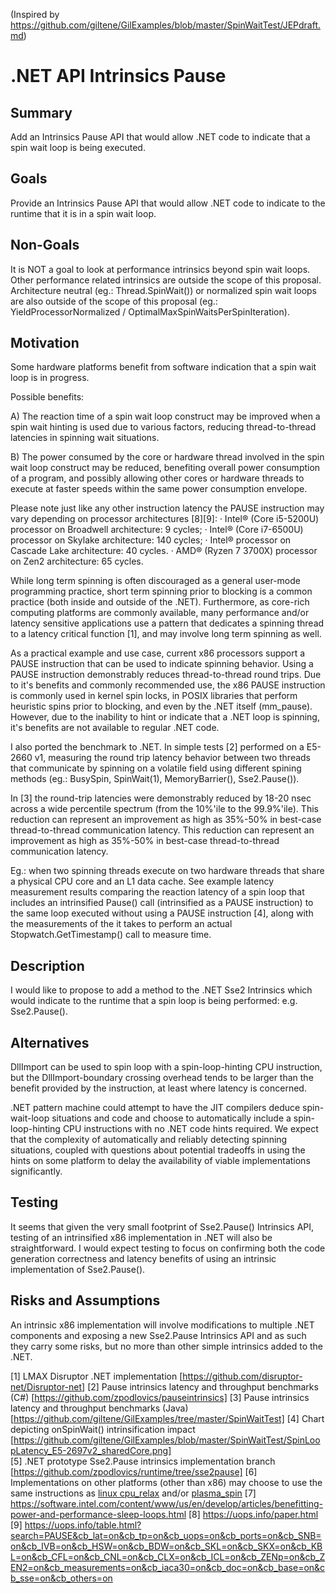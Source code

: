 (Inspired by https://github.com/giltene/GilExamples/blob/master/SpinWaitTest/JEPdraft.md)

# .NET API Intrinsics Pause

## Summary

Add an Intrinsics Pause API that would allow .NET code to indicate that a spin wait loop is being 
executed.

## Goals

Provide an Intrinsics Pause API that would allow .NET code to indicate to the runtime that it is 
in a spin wait loop.

## Non-Goals

It is NOT a goal to look at performance intrinsics beyond spin wait loops. Other performance 
related intrinsics are outside the scope of this proposal. Architecture neutral (eg.: 
Thread.SpinWait()) or normalized spin wait loops are also outside of the scope of this 
proposal (eg.: YieldProcessorNormalized / OptimalMaxSpinWaitsPerSpinIteration).

## Motivation

Some hardware platforms benefit from software indication that a spin wait loop is in progress.

Possible benefits:

A) The reaction time of a spin wait loop construct may be improved when a spin wait hinting
is used due to various factors, reducing thread-to-thread latencies in spinning wait situations.

B) The power consumed by the core or hardware thread involved in the spin wait loop construct
may be reduced, benefiting overall power consumption of a program, and possibly allowing other
cores or hardware threads to execute at faster speeds within the same power consumption envelope. 

Please note just like any other instruction latency the PAUSE instruction may vary depending 
on processor architectures [8][9]:
· Intel® (Core i5-5200U) processor on Broadwell architecture: 9 cycles;
· Intel® (Core i7-6500U) processor on Skylake architecture: 140 cycles;
· Intel® processor on Cascade Lake architecture: 40 cycles.
· AMD® (Ryzen 7 3700X) processor on Zen2 architecture: 65 cycles.

While long term spinning is often discouraged as a general user-mode programming practice,
short term spinning prior to blocking is a common practice (both inside and outside of the .NET).
Furthermore, as core-rich computing platforms are commonly available, many performance and/or
latency sensitive applications use a pattern that dedicates a spinning thread to a latency
critical function [1], and may involve long term spinning as well.  

As a practical example and use case, current x86 processors support a PAUSE instruction that
can be used to indicate spinning behavior. Using a PAUSE instruction demonstrably reduces
thread-to-thread round trips. Due to it's benefits and commonly recommended use, the x86 PAUSE
instruction is commonly used in kernel spin locks, in POSIX libraries that perform heuristic
spins prior to blocking, and even by the .NET itself (mm_pause). However, due to the inability 
to hint or indicate that a .NET loop is spinning, it's benefits are not available to regular 
.NET code.

I also ported the benchmark to .NET. In simple tests [2] performed on a E5-2660 v1, measuring 
the round trip latency behavior between two threads that communicate by spinning on a volatile 
field using different spining methods (eg.: BusySpin, SpinWait(1), MemoryBarrier(), Sse2.Pause()).

In [3] the round-trip latencies were demonstrably reduced by 18-20 nsec across a wide percentile 
spectrum (from the 10%'ile to the 99.9%'ile). This reduction can represent an improvement as 
high as 35%-50% in best-case thread-to-thread communication latency. This reduction can represent
an improvement as high as 35%-50% in best-case thread-to-thread communication latency.

Eg.: when two spinning threads execute on two hardware threads that share a physical CPU
core and an L1 data cache. See example latency measurement results comparing the reaction
latency of a spin loop that includes an intrinsified Pause() call (intrinsified as
a PAUSE instruction) to the same loop executed without using a PAUSE instruction [4], along
with the measurements of the it takes to perform an actual Stopwatch.GetTimestamp() call to
measure time.

## Description

I would like to propose to add a method to the .NET Sse2 Intrinsics which would indicate 
to the runtime that a spin loop is being performed: e.g. Sse2.Pause().

## Alternatives

DllImport can be used to spin loop with a spin-loop-hinting CPU instruction, but the
DllImport-boundary crossing overhead tends to be larger than the benefit provided by
the instruction, at least where latency is concerned. 

.NET pattern machine could attempt to have the JIT compilers deduce spin-wait-loop 
situations and code and choose to automatically include a spin-loop-hinting CPU 
instructions with no .NET code hints required. We expect that the complexity of 
automatically and reliably detecting spinning situations, coupled with questions 
about potential tradeoffs in using the hints on some platform to delay the availability 
of viable implementations significantly.

## Testing

It seems that given the very small footprint of Sse2.Pause() Intrinsics API, testing 
of an intrinsified x86 implementation in .NET will also be straightforward. I would 
expect testing to focus on confirming both the code generation correctness and latency
benefits of using an intrinsic implementation of Sse2.Pause().

## Risks and Assumptions

An intrinsic x86 implementation will involve modifications to multiple .NET components and
exposing a new Sse2.Pause Intrinsics API and as such they carry some risks, but no more 
than other simple intrinsics added to the .NET.

[1] LMAX Disruptor .NET implementation [https://github.com/disruptor-net/Disruptor-net]
[2] Pause intrinsics latency and throughput benchmarks (C#) [https://github.com/zpodlovics/pauseintrinsics]
[3] Pause intrinsics latency and throughput benchmarks (Java) [https://github.com/giltene/GilExamples/tree/master/SpinWaitTest]
[4] Chart depicting onSpinWait() intrinsification impact [https://github.com/giltene/GilExamples/blob/master/SpinWaitTest/SpinLoopLatency_E5-2697v2_sharedCore.png]    
[5] .NET prototype Sse2.Pause intrinsics implementation branch [https://github.com/zpodlovics/runtime/tree/sse2pause]
[6] Implementations on other platforms (other than x86) may choose to use the same instructions as [linux cpu_relax](https://git.kernel.org/pub/scm/linux/kernel/git/stable/linux.git/tree/arch/x86/um/asm/processor.h?h=v5.10.23#n30) and/or [plasma_spin](https://github.com/gstrauss/plasma/blob/master/plasma_spin.h)
[7] https://software.intel.com/content/www/us/en/develop/articles/benefitting-power-and-performance-sleep-loops.html
[8] https://uops.info/paper.html
[9] https://uops.info/table.html?search=PAUSE&cb_lat=on&cb_tp=on&cb_uops=on&cb_ports=on&cb_SNB=on&cb_IVB=on&cb_HSW=on&cb_BDW=on&cb_SKL=on&cb_SKX=on&cb_KBL=on&cb_CFL=on&cb_CNL=on&cb_CLX=on&cb_ICL=on&cb_ZENp=on&cb_ZEN2=on&cb_measurements=on&cb_iaca30=on&cb_doc=on&cb_base=on&cb_sse=on&cb_others=on

[thread_spinwait_result]:https://raw.github.com/zpodlovics/pauseintrinsics/main/measurements/SpinWait_Histogram.png "Example Thread.SpinWait(1) Results on E5-2660v1"
[runtime_onspinwait_result]:https://raw.github.com/giltene/GilExamples/master/SpinWaitTest/SpinLoopLatency_E5-2697v2_sharedCore.png "Example Runtime.onSpinWait() Results on E5-2697v2"